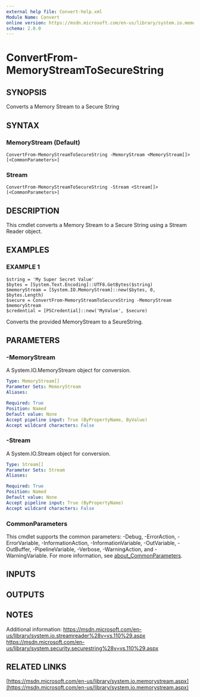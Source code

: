 ```yaml
---
external help file: Convert-help.xml
Module Name: Convert
online version: https://msdn.microsoft.com/en-us/library/system.io.memorystream.aspx
schema: 2.0.0
---
```


# ConvertFrom-MemoryStreamToSecureString

## SYNOPSIS
Converts a Memory Stream to a Secure String

## SYNTAX

### MemoryStream (Default)
```
ConvertFrom-MemoryStreamToSecureString -MemoryStream <MemoryStream[]> [<CommonParameters>]
```

### Stream
```
ConvertFrom-MemoryStreamToSecureString -Stream <Stream[]> [<CommonParameters>]
```

## DESCRIPTION
This cmdlet converts a Memory Stream to a Secure String using a Stream Reader object.

## EXAMPLES

### EXAMPLE 1
```
$string = 'My Super Secret Value'
$bytes = [System.Text.Encoding]::UTF8.GetBytes($string)
$memoryStream = [System.IO.MemoryStream]::new($bytes, 0, $bytes.Length)
$secure = ConvertFrom-MemoryStreamToSecureString -MemoryStream $memoryStream
$credential = [PSCredential]::new('MyValue', $secure)
```

Converts the provided MemoryStream to a SeureString.

## PARAMETERS

### -MemoryStream
A System.IO.MemoryStream object for conversion.

```yaml
Type: MemoryStream[]
Parameter Sets: MemoryStream
Aliases:

Required: True
Position: Named
Default value: None
Accept pipeline input: True (ByPropertyName, ByValue)
Accept wildcard characters: False
```

### -Stream
A System.IO.Stream object for conversion.

```yaml
Type: Stream[]
Parameter Sets: Stream
Aliases:

Required: True
Position: Named
Default value: None
Accept pipeline input: True (ByPropertyName)
Accept wildcard characters: False
```

### CommonParameters
This cmdlet supports the common parameters: -Debug, -ErrorAction, -ErrorVariable, -InformationAction, -InformationVariable, -OutVariable, -OutBuffer, -PipelineVariable, -Verbose, -WarningAction, and -WarningVariable. For more information, see [about_CommonParameters](http://go.microsoft.com/fwlink/?LinkID=113216).

## INPUTS

## OUTPUTS

## NOTES
Additional information:
https://msdn.microsoft.com/en-us/library/system.io.streamreader%28v=vs.110%29.aspx
https://msdn.microsoft.com/en-us/library/system.security.securestring%28v=vs.110%29.aspx

## RELATED LINKS

[https://msdn.microsoft.com/en-us/library/system.io.memorystream.aspx](https://msdn.microsoft.com/en-us/library/system.io.memorystream.aspx)

